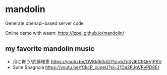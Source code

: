 # mandolin

Generate openapi-based server code

Online demo with wasm: https://lzpel.github.io/mandolin/

## my favorite mandolin music

- 月に舞う/武藤理恵 https://youtu.be/OVKkRj0di2I?si=bZn0yI6C9QrVjPKV
- Suite Spagnola https://youtu.be/fCkcP_cuneU?si=21Da2RJgVRyPD8Et
